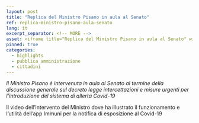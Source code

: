 ```yaml
---
layout: post
title: "Replica del Ministro Pisano in aula al Senato"
ref: replica-ministro-pisano-aula-senato
lang: it
excerpt_separator: <!-- MORE -->
asset: <iframe title="Replica del Ministro Pisano in aula al Senato" width="560" height="315" src="https://www.youtube-nocookie.com/embed/YQpTtvSeYrY" frameborder="0" allow="accelerometer; autoplay; encrypted-media; gyroscope; picture-in-picture" allowfullscreen></iframe>
pinned: true
categories:
  - highlights
  - pubblica amministrazione
  - cittadini
---
```


_Il Ministro Pisano è intervenuta in aula al Senato al termine della discussione generale sul decreto legge intercettazioni e misure urgenti per l’introduzione del sistema di allerta Covid-19_

<!-- MORE -->

Il video dell’intervento del Ministro dove ha illustrato il funzionamento e l’utilità dell’app Immuni per la notifica di esposizione al Covid-19